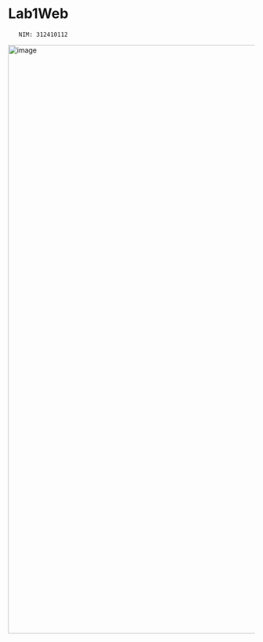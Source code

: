 # Lab1Web
```Nama: Sayidina Ramadhan
   NIM: 312410112
```
<img width="1920" height="1200" alt="image" src="https://github.com/user-attachments/assets/b90f3a17-39be-4238-8cfe-be6b4080f3a3" />
